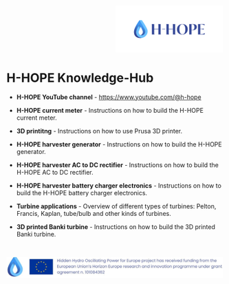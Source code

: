 <div align="right">
<img src="/images/Logo_istituzionale.png" alt="drawing" width="250"/>
</div>

# H-HOPE Knowledge-Hub

- **H-HOPE YouTube channel** - https://www.youtube.com/@h-hope


- **H-HOPE current meter** - Instructions on how to build the H-HOPE current meter.
- **3D printitng** - Instructions on how to use Prusa 3D printer.
- **H-HOPE harvester generator** - Instructions on how to build the H-HOPE generator.
- **H-HOPE harvester AC to DC rectifier** - Instructions on how to build the H-HOPE AC to DC rectifier.
- **H-HOPE harvester battery charger electronics** - Instructions on how to build the H-HOPE battery charger electronics.
- **Turbine applications** - Overview of different types of turbines: Pelton, Francis, Kaplan, tube/bulb and other kinds of turbines.
- **3D printed Banki turbine** - Instructions on how to build the 3D printed Banki turbine.

&nbsp;
&nbsp;
&nbsp;

<div align="center">
<img src="./images/H-HOPE_footer.JPG" alt="drawing" width="1472"/>
</div>

